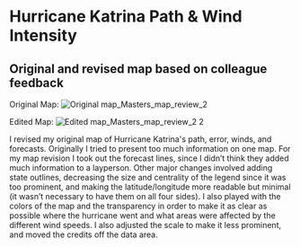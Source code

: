 # Hurricane Katrina Path & Wind Intensity
## Original and revised map based on colleague feedback

Original Map:
![Original map_Masters_map_review_2](https://user-images.githubusercontent.com/45399983/133865833-5cf28a66-a525-4a2c-9884-b86998fd3cfc.png)

Edited Map:
![Edited map_Masters_map_review_2 2](https://user-images.githubusercontent.com/45399983/133865835-12d87192-0b2a-44dd-9a57-85e0396c2cb5.png)

I revised my original map of Hurricane Katrina's path, error, winds, and forecasts. Originally I tried to present too much information on one map. 
For my map revision I took out the forecast lines, since I didn’t think they added much information to a layperson. 
Other major changes involved adding state outlines, decreasing the size and centrality of the legend since it was too prominent, and making the latitude/longitude more readable but minimal (it wasn’t necessary to have them on all four sides). 
I also played with the colors of the map and the transparency in order to make it as clear as possible where the hurricane went and what areas were affected by the different wind speeds. I also adjusted the scale to make it less prominent, and moved the credits off the data area.
